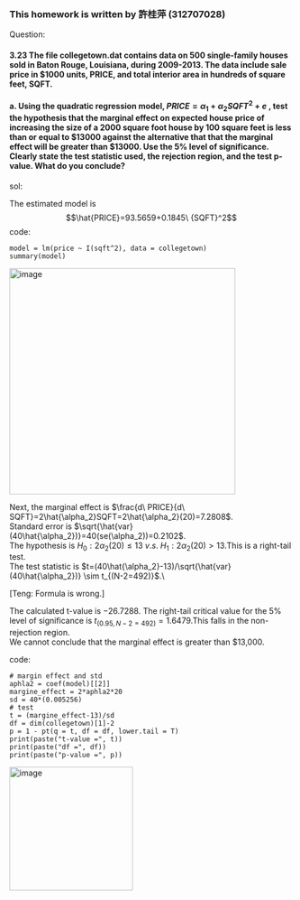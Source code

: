 ### This homework is written by 許桂萍 (312707028)
Question:
#### 3.23 The file collegetown.dat contains data on 500 single-family houses sold in Baton Rouge, Louisiana, during 2009-2013. The data include sale price in $1000 units, PRICE, and total interior area in hundreds of square feet, SQFT.
#### a. Using the quadratic regression model, $PRICE=\alpha_1 + \alpha_2SQFT^2 + e$ , test the hypothesis that the marginal effect on expected house price of increasing the size of a 2000 square foot house by 100 square feet is less than or equal to $13000 against the alternative that that the marginal effect will be greater than $13000. Use the 5% level of significance. Clearly state the test statistic used, the rejection region, and the test p-value. What do you conclude?
sol:

The estimated model is  
$$\hat{PRICE}=93.5659+0.1845\ {SQFT}^2$$
code:
```{r}
model = lm(price ~ I(sqft^2), data = collegetown)
summary(model)
```
<img width="401" alt="image" src="https://github.com/HWTeng-Course/202402-Financial-Econometrics/assets/89432894/82adcfab-b4be-477f-a63c-1b5a36c25551">

Next, the marginal effect is $\frac{d\ PRICE}{d\ SQFT}=2\hat{\alpha_2}SQFT=2\hat{\alpha_2}(20)=7.2808$.\
Standard error is $\sqrt{\hat{var}(40\hat{\alpha_2})}=40(se(\alpha_2))=0.2102$.\
The hypothesis is $H_0: 2\alpha_2(20)\leq13 \ v.s. \ H_1: 2\alpha_2(20) > 13$.This is a right-tail test.\
The test statistic is $t=(40\hat{\alpha_2}-13)/\sqrt{\hat{var}(40\hat{\alpha_2})} \sim t_{(N-2=492)}$.\


[Teng: Formula is wrong.]

The calculated t-value is −26.7288. The right-tail critical value for the 5% level of significance is  $t_{(0.95, N-2=492)}=1.6479$.This falls in the non-rejection region.\
We cannot conclude that the marginal effect is greater than $13,000.

code:
```{r}
# margin effect and std
aphla2 = coef(model)[[2]]
margine_effect = 2*aphla2*20
sd = 40*(0.005256)
# test
t = (margine_effect-13)/sd
df = dim(collegetown)[1]-2
p = 1 - pt(q = t, df = df, lower.tail = T)
print(paste("t-value =", t))
print(paste("df =", df))
print(paste("p-value =", p))
```
<img width="219" alt="image" src="https://github.com/HWTeng-Course/202402-Financial-Econometrics/assets/89432894/282fa144-daa6-43db-984a-c3f63adce3f7">



